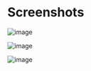 # Screenshots
![image](https://github.com/joaoFagundesL/notes/assets/93099304/5002e351-c3ee-44cd-a559-54c6e5cbeca6)

![image](https://github.com/joaoFagundesL/bspwm-dotfiles/assets/93099304/0390db1a-35c1-49dc-bbcf-95f0580c379f)

![image](https://github.com/joaoFagundesL/bspwm-dotfiles/assets/93099304/da14aad3-d025-4050-a83f-d42f6e4f86e1)





